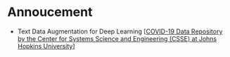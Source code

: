# Annoucement
- Text Data Augmentation for Deep Learning [[COVID-19 Data Repository by the Center for Systems Science and Engineering (CSSE) at Johns Hopkins University]([https://link.springer.com/content/pdf/10.1186/s40537-021-00492-0.pdf](https://github.com/CSSEGISandData/COVID-19))]
